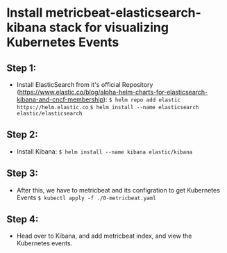 
# Install metricbeat-elasticsearch-kibana stack for visualizing Kubernetes Events

## Step 1:

- Install ElasticSearch from it's official Repository (https://www.elastic.co/blog/alpha-helm-charts-for-elasticsearch-kibana-and-cncf-membership):
    `$ helm repo add elastic https://helm.elastic.co`
    `$ helm install --name elasticsearch elastic/elasticsearch`

## Step 2:

- Install Kibana:
    `$ helm install --name kibana elastic/kibana`

## Step 3:

- After this, we have to metricbeat and its configration to get Kubernetes Events
    `$ kubectl apply -f ./0-metricbeat.yaml`

## Step 4:

- Head over to Kibana, and add metricbeat index, and view the Kubernetes events.